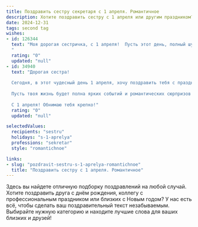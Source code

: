 ```yaml
---
title: Поздравить сестру секретаря с 1 апреля. Романтичное
description: Хотите поздравить сестру с 1 апреля или другим праздником? Наш ИИ создаст незабываемое поздравление, а вы обязательно выделитесь среди других.  
date: 2024-12-31
tags: second tag
wishes:
- id: 126344
  text: "Моя дорогая сестричка, с 1 апреля!  Пусть этот день, полный шуток и улыбок, станет лишь предвестником светлой и радостной весны в твоей жизни.  Ты – настоящая фея,  твоя секретарская работа – это лишь малая часть твоего безграничного очарования и доброты.  Пусть каждый день приносит тебе радость, вдохновение и любовь, а все твои желания исполняются так же легко и изящно, как ты сама управляешься со всеми своими делами.  Целую тебя крепко-крепко!
  "
  rating: "0"
  updated: "null"
- id: 34940
  text: "Дорогая сестра!
  
  Сегодня, в этот чудесный день 1 апреля, хочу поздравить тебя с праздником! Пусть каждый момент приносит радость и смех, а твоя работа секретаря наполняется только позитивом и вдохновением. Ты, как и прошлого года, остаёшься незаменимой, даря окружающим тепло своей души и профессионализм.
  
  Пусть твоя жизнь будет полна ярких событий и романтических сюрпризов! Желаю тебе, чтобы каждая шутка приносила улыбку, а каждая мечта стремительно воплощалась в реальность. Ты заслуживаешь только счастья и любви.
  
  С 1 апреля! Обнимаю тебя крепко!"
  rating: "0"
  updated: "null"

selectedValues:
  recipients: "sestru"
  holidays: "s-1-aprelya"
  professions: "sekretar"
  style: "romantichnoe"

links:
- slug: "pozdravit-sestru-s-1-aprelya-romantichnoe"
  title: "Поздравить сестру с 1 апреля. Романтичное"
---
```


Здесь вы найдете отличную подборку поздравлений на любой случай.
Хотите поздравить друга с днём рождения, коллегу с профессиональным праздником или близких с Новым годом? У нас есть всё, чтобы сделать ваш поздравительный текст незабываемым. Выбирайте нужную категорию и находите лучшие слова для ваших близких и друзей!
